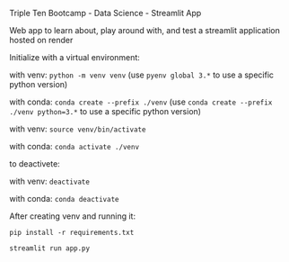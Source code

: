 Triple Ten Bootcamp - Data Science - Streamlit App

Web app to learn about, play around with, and test a streamlit application hosted on render

Initialize with a virtual environment:

with venv: `python -m venv venv` (use `pyenv global 3.*` to use a specific python version)

with conda: `conda create --prefix ./venv` (use `conda create --prefix ./venv python=3.*` to use a specific python version)

with venv: `source venv/bin/activate`

with conda: `conda activate ./venv`

to deactivete:

with venv: `deactivate`

with conda: `conda deactivate`

After creating venv and running it:

`pip install -r requirements.txt`

`streamlit run app.py`
